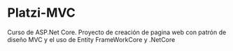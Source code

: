 # Platzi-MVC
Curso de ASP.Net Core. Proyecto de creación de pagina web con patrón de diseño MVC y el uso de Entity FrameWorkCore y .NetCore
